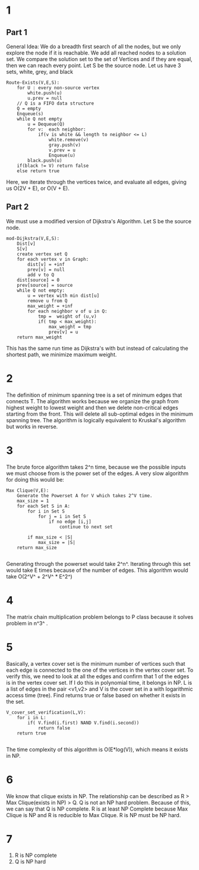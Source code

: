# 1
## Part 1
General Idea: We do a breadth first search of all the nodes, but we only explore the node if it is reachable. We add all reached nodes to a solution set. We compare the solution set to the set of Vertices and if they are equal, then we can reach every point. Let S be the source node. Let us have 3 sets, white, grey, and black

```
Route-Exists(V,E,S):
	for U : every non-source vertex
		white.push(u)
		u.prev = null
	// Q is a FIFO data structure
	Q = empty
	Enqueue(s)
	while Q not empty
		u = Dequeue(Q)
		for v:  each neighbor:
			if(v is white && length to neighbor <= L)
				white.remove(v)
				gray.push(v)
				v.prev = u
				Enqueue(u)
		black.push(u)
	if(black != V) return false
	else return true
```
Here, we iterate through the vertices twice, and evaluate all edges, giving us O(2V + E), or O(V + E).
## Part 2
We must use a modified version of Dijkstra's Algorithm. Let S be the source node.
```
mod-Dijkstra(V,E,S):
	Dist[v]
	S[v]
	create vertex set Q
	for each vertex v in Graph:
		dist[v] = +inf
		prev[v] = null
		add v to Q
	dist[source] = 0
	prev[source] = source
	while Q not empty:
		u = vertex with min dist[u]
		remove u from Q
		max_weight = +inf
		for each neighbor v of u in Q:
			tmp =  weight of (u,v)
			if( tmp < max_weight):
				max_weight = tmp
				prev[v] = u
	return max_weight
```
This has the same run time as Dijkstra's with but instead of calculating the shortest path, we minimize maximum weight. 

# 2
The definition of minimum spanning tree is a set of minimum edges that connects T. 
The algorithm works because we organize the graph from highest weight to lowest weight and then we delete non-critical edges starting from the front. This will delete all sub-optimal edges in the minimum spanning tree. 
The algorithm is logically equivalent to Kruskal's algorithm but works in reverse.
# 3
The brute force algorithm takes 2^n time, because we the possible inputs we must choose from is the power set of the edges. A very slow algorithm for doing this would be:
```
Max Clique(V,E):
	Generate the Powerset A for V which takes 2^V time.
	max_size = 1
	for each Set S in A:
		for i in Set S
			for j = i in Set S
				if no edge [i,j]
					continue to next set
		
		if max_size < |S|
			max_size = |S|
	return max_size
					
```
Generating through the powerset would take 2^n^. Iterating through this set would take E times because of the number of edges. This algorithm would take O(2^V^ + 2^V^ * E^2^)
# 4
The matrix chain multiplication problem belongs to P class because it solves problem in n^3^ .
# 5
Basically, a vertex cover set is the minimum number of vertices such that each edge is connected to the one of the vertices in the vertex cover set. To verify this, we need to look at all the edges and confirm that 1 of the edges is in the vertex cover set. If I do this in polynomial time, it belongs in NP. L is a list of edges in the pair <v1,v2> and V is the cover set in a with logarithmic access time (tree). Find returns true or false based on whether it exists in the set.
```
V_cover_set_verification(L,V):
	for i in L:
		if( V.find(i.first) NAND V.find(i.second))
			return false
	return true
			

```
The time complexity of this algorithm is O(E*log(V)), which means it exists in NP.
# 6
We know that clique exists in NP.  The relationship can be described as R > Max Clique(exists in NP) > Q. Q is not an NP hard problem. Because of this, we can say that Q is NP complete.  R is at least NP Complete because Max Clique is NP and R is reducible to Max Clique. R is NP must be NP hard. 
# 7

 1. R is NP complete
 2. Q is NP hard

